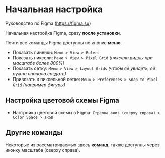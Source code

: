 # Начальная настройка
Руководство по Figma (https://figma.su)

Начальная настройка Figma, сразу **после установки**.

Почти все команды Figma доступны по кнопке **меню**.

* Показать линейки: `Меню > View > Rulers`
* Показать пиксели: `Меню > View > Pixel Grid` *(пиксели видны при масштабе более 800%)*
* Показать сетку: `Меню > View > Layout Grids` *(чтобы её увидеть, её нужно сначала создать)*
* Привязать к пиксельной сетке: `Меню > Preferences > Snap to Pixel Grid` *(например фигуры)*

## Настройка цветовой схемы Figma
* Настройка цветовой схемы в Figma: `Стрелка вниз (сверху справа) > Color Space > sRGB`

## Другие команды
Некоторые из рассматриваемых здесь **команд**, также доступны через иконку масштаба (сверху справа).
